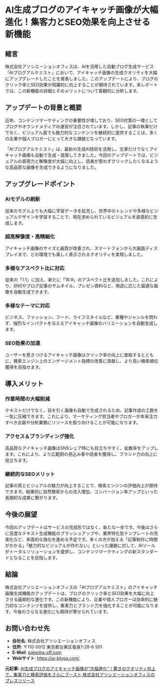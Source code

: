 # AI生成ブログのアイキャッチ画像が大幅進化！集客力とSEO効果を向上させる新機能

## 緒言

株式会社アソシエーションオフィスは、AIを活用した自動ブログ生成サービス「AIブログアルケミスト」において、アイキャッチ画像の生成クオリティを大幅にアップグレードしたことを発表しました。このアップデートにより、ブログのクリック率とSEO効果が飛躍的に向上することが期待されています。本レポートでは、この新機能の詳細とそのメリットについて客観的に分析します。

## アップデートの背景と概要

近年、コンテンツマーケティングの重要性が増しており、SEO対策の一環としてブログやオウンドメディアの運営が注目されています。しかし、記事の執筆だけでなく、ビジュアル面でも魅力的なコンテンツを継続的に提供することは、多くの企業や個人ブロガーにとって大きな課題となっています。

「AIブログアルケミスト」は、最新の生成AI技術を活用し、文章だけでなくアイキャッチ画像も自動で生成・提案してきました。今回のアップデートでは、ビジュアルの表現力と解像度が大幅に向上し、読者が思わずクリックしたくなるような高品質な画像を生成できるようになりました。

## アップグレードポイント

### AIモデルの刷新

従来のモデルよりも大幅に学習データを拡充し、世界中のトレンドや多様なビジュアルデザインを学習することで、現在求められているビジュアルを直感的に生成します。

### 超高解像度・高精細化

アイキャッチ画像のサイズと画質が改善され、スマートフォンから大画面ディスプレイまで、どの環境でも美しく表示されるクオリティを実現しました。

### 多様なアスペクト比に対応

従来の「1:1」に加え、新たに「16:9」のアスペクト比を追加しました。これにより、SNSやブログ記事のサムネイル、プレゼン資料など、用途に応じた最適な画像を自動生成できます。

### 多様なテーマに対応

ビジネス、ファッション、フード、ライフスタイルなど、業種やジャンルを問わず、強烈なインパクトを与えるアイキャッチ画像のバリエーションを自動生成します。

### SEO効果の加速

ユーザーを惹きつけるアイキャッチ画像はクリック率の向上に直結するとともに、検索エンジン上のエンゲージメント指標の改善に貢献し、より高い検索順位獲得を目指せます。

## 導入メリット

### 作業時間の大幅削減

テキストだけでなく、目を引く画像も自動で生成されるため、記事作成の工数を一気に圧縮できます。これにより、マーケティング担当者やブロガーが本来注力すべき企画や分析業務にリソースを振り向けることが可能になります。

### アクセス＆ブランディング強化

高品質なアイキャッチ画像はSNSシェア時にも目立ちやすく、拡散率をアップします。これにより、より広範囲の見込み客や読者を獲得し、ブランド力の向上に役立ちます。

### 継続的なSEOメリット

記事の質とビジュアルの魅力が向上することで、検索エンジンの評価向上が期待できます。結果的に自然検索からの流入増加、コンバージョン率アップといった長期的な成果に繋がります。

## 今後の展望

今回のアップデートはサービスの完成形ではなく、新たな一歩です。今後はさらに高度なテキスト生成機能のブラッシュアップや、業界特化型テンプレートの充実化など、多面的な強化を進める予定です。多くの方が抱える「記事制作に時間がかかる」「魅力的なビジュアルが作れない」といった課題に対して、AIツールがトータルソリューションを提供し、コンテンツマーケティングの新スタンダードとなることを目指します。

## 結論

株式会社アソシエーションオフィスの「AIブログアルケミスト」のアイキャッチ画像生成機能のアップデートは、ブログのクリック率とSEO効果を大幅に向上させる画期的な進化です。この新機能により、企業や個人ブロガーは効率的に魅力的なコンテンツを提供し、集客力とブランド力を強化することが可能になります。今後のさらなる進化にも期待が寄せられています。

## お問い合わせ先

- **会社名**: 株式会社アソシエーションオフィス
- **住所**: 〒110-0012 東京都台東区竜泉1-28-6 501
- **E-Mail**: pake@a-off.com
- **Webサイト**: https://ai-bloga.com/

**元記事:** [AI生成ブログのアイキャッチ画像が“大幅進化”！驚きのクオリティ向上で、集客力と検索評価をさらにブースト 株式会社アソシエーションオフィスのプレスリリース](https://prtimes.jp/main/html/rd/p/000000005.000118439.html)